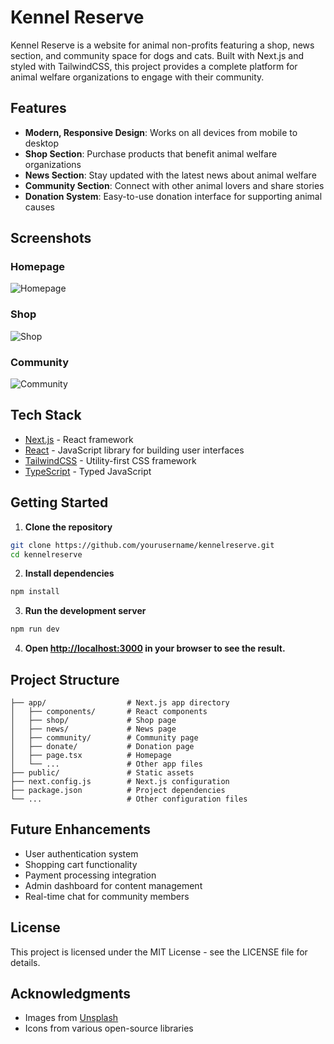 # Kennel Reserve

Kennel Reserve is a website for animal non-profits featuring a shop, news section, and community space for dogs and cats. Built with Next.js and styled with TailwindCSS, this project provides a complete platform for animal welfare organizations to engage with their community.

## Features

- **Modern, Responsive Design**: Works on all devices from mobile to desktop
- **Shop Section**: Purchase products that benefit animal welfare organizations
- **News Section**: Stay updated with the latest news about animal welfare
- **Community Section**: Connect with other animal lovers and share stories
- **Donation System**: Easy-to-use donation interface for supporting animal causes

## Screenshots

### Homepage
![Homepage](https://via.placeholder.com/800x400?text=Kennel+Reserve+Homepage)

### Shop
![Shop](https://via.placeholder.com/800x400?text=Kennel+Reserve+Shop)

### Community
![Community](https://via.placeholder.com/800x400?text=Kennel+Reserve+Community)

## Tech Stack

- [Next.js](https://nextjs.org/) - React framework
- [React](https://reactjs.org/) - JavaScript library for building user interfaces
- [TailwindCSS](https://tailwindcss.com/) - Utility-first CSS framework
- [TypeScript](https://www.typescriptlang.org/) - Typed JavaScript

## Getting Started

1. **Clone the repository**

```bash
git clone https://github.com/yourusername/kennelreserve.git
cd kennelreserve
```

2. **Install dependencies**

```bash
npm install
```

3. **Run the development server**

```bash
npm run dev
```

4. **Open [http://localhost:3000](http://localhost:3000) in your browser to see the result.**

## Project Structure

```
├── app/                  # Next.js app directory
│   ├── components/       # React components
│   ├── shop/             # Shop page
│   ├── news/             # News page
│   ├── community/        # Community page
│   ├── donate/           # Donation page
│   ├── page.tsx          # Homepage
│   └── ...               # Other app files
├── public/               # Static assets
├── next.config.js        # Next.js configuration
├── package.json          # Project dependencies
└── ...                   # Other configuration files
```

## Future Enhancements

- User authentication system
- Shopping cart functionality
- Payment processing integration
- Admin dashboard for content management
- Real-time chat for community members

## License

This project is licensed under the MIT License - see the LICENSE file for details.

## Acknowledgments

- Images from [Unsplash](https://unsplash.com/)
- Icons from various open-source libraries
